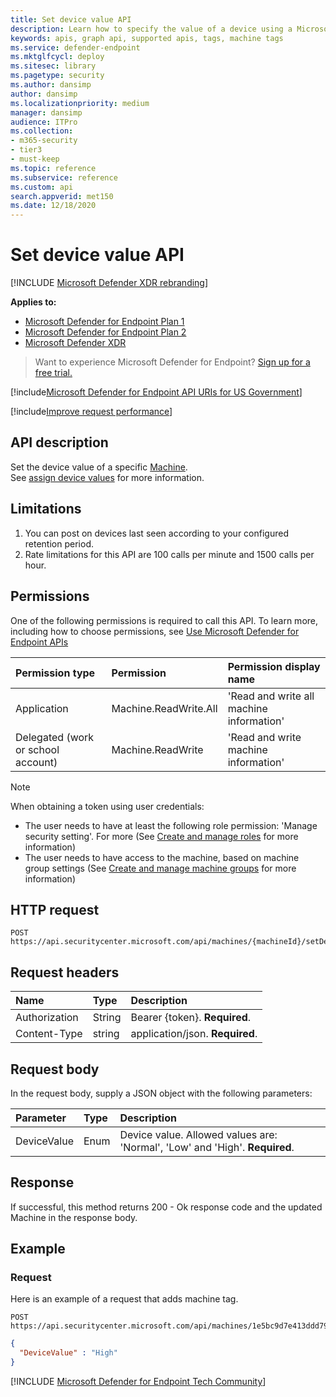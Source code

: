 ```yaml
---
title: Set device value API
description: Learn how to specify the value of a device using a Microsoft Defender for Endpoint API.
keywords: apis, graph api, supported apis, tags, machine tags
ms.service: defender-endpoint
ms.mktglfcycl: deploy
ms.sitesec: library
ms.pagetype: security
ms.author: dansimp
author: dansimp
ms.localizationpriority: medium
manager: dansimp
audience: ITPro
ms.collection: 
- m365-security
- tier3
- must-keep
ms.topic: reference
ms.subservice: reference
ms.custom: api
search.appverid: met150
ms.date: 12/18/2020
---
```


# Set device value API

[!INCLUDE [Microsoft Defender XDR rebranding](../../../includes/microsoft-defender.md)]

**Applies to:**
- [Microsoft Defender for Endpoint Plan 1](https://go.microsoft.com/fwlink/?linkid=2154037)
- [Microsoft Defender for Endpoint Plan 2](https://go.microsoft.com/fwlink/?linkid=2154037)
- [Microsoft Defender XDR](https://go.microsoft.com/fwlink/?linkid=2118804)


> Want to experience Microsoft Defender for Endpoint? [Sign up for a free trial.](https://signup.microsoft.com/create-account/signup?products=7f379fee-c4f9-4278-b0a1-e4c8c2fcdf7e&ru=https://aka.ms/MDEp2OpenTrial?ocid=docs-wdatp-exposedapis-abovefoldlink)

[!include[Microsoft Defender for Endpoint API URIs for US Government](../../../includes/microsoft-defender-api-usgov.md)]

[!include[Improve request performance](../../../includes/improve-request-performance.md)]

## API description

Set the device value of a specific [Machine](machine.md).<br>
See [assign device values](../tvm-assign-device-value.md) for more information.

## Limitations

1. You can post on devices last seen according to your configured retention period.
2. Rate limitations for this API are 100 calls per minute and 1500 calls per hour.

## Permissions

One of the following permissions is required to call this API. To learn more, including how to choose permissions, see [Use Microsoft Defender for Endpoint APIs](apis-intro.md)

Permission type|Permission|Permission display name
:---|:---|:---
Application|Machine.ReadWrite.All|'Read and write all machine information'
Delegated (work or school account)|Machine.ReadWrite|'Read and write machine information'

> [!NOTE]
> When obtaining a token using user credentials:
>
> - The user needs to have at least the following role permission: 'Manage security setting'. For more  (See [Create and manage roles](../user-roles.md) for more information)
> - The user needs to have access to the machine, based on machine group settings (See [Create and manage machine groups](../machine-groups.md) for more information)

## HTTP request

```http
POST https://api.securitycenter.microsoft.com/api/machines/{machineId}/setDeviceValue
```

## Request headers

Name|Type|Description
:---|:---|:---
Authorization|String|Bearer {token}. **Required**.
Content-Type|string|application/json. **Required**.

## Request body

In the request body, supply a JSON object with the following parameters:

Parameter|Type|Description
:---|:---|:---
DeviceValue|Enum|Device value. Allowed values are: 'Normal', 'Low' and 'High'. **Required**.

## Response

If successful, this method returns 200 - Ok response code and the updated Machine in the response body.

## Example

### Request

Here is an example of a request that adds machine tag.

```http
POST https://api.securitycenter.microsoft.com/api/machines/1e5bc9d7e413ddd7902c2932e418702b84d0cc07/setDeviceValue
```

```json
{
  "DeviceValue" : "High"
}
```
[!INCLUDE [Microsoft Defender for Endpoint Tech Community](../../../includes/defender-mde-techcommunity.md)]
